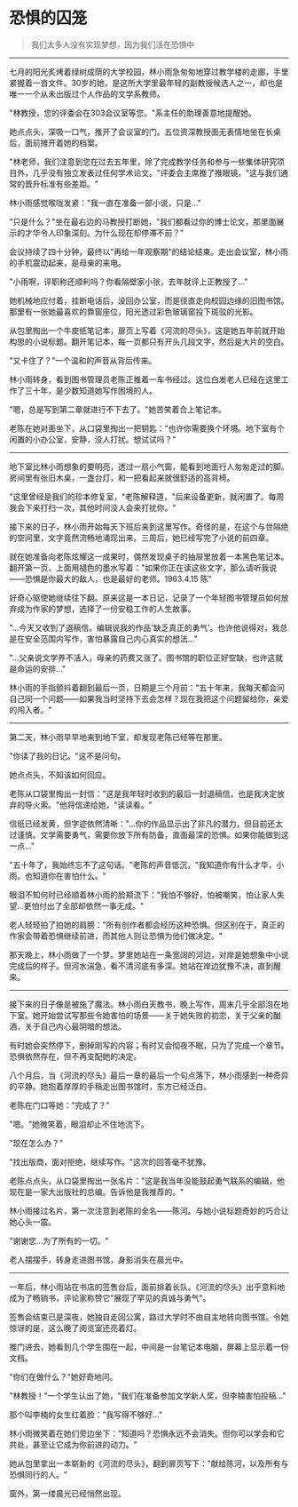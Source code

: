 # 恐惧的囚笼

> 我们太多人没有实现梦想，因为我们活在恐惧中

---

七月的阳光炙烤着绿树成荫的大学校园，林小雨急匆匆地穿过教学楼的走廊，手里紧握着一沓文件。30岁的她，是这所大学里最年轻的副教授候选人之一，却也是唯一一个从未出版过个人作品的文学系教师。

"林教授，您的评委会在303会议室等您。"系主任的助理善意地提醒她。

她点点头，深吸一口气，推开了会议室的门。五位资深教授面无表情地坐在长桌后，面前摊开着她的档案。

"林老师，我们注意到您在过去五年里，除了完成教学任务和参与一些集体研究项目外，几乎没有独立发表过任何学术论文。"评委会主席推了推眼镜，"这与我们通常的晋升标准有些差距。"

林小雨感觉喉咙发紧："我一直在准备一部小说，只是..."

"只是什么？"坐在最右边的马教授打断她，"我们都看过你的博士论文，那里面展示的才华令人印象深刻。为什么现在却停滞不前？"

会议持续了四十分钟，最终以"再给一年观察期"的结论结束。走出会议室，林小雨的手机震动起来，是母亲的来电。

"小雨啊，评职称还顺利吗？你看隔壁家小张，去年就评上正教授了..."

她机械地应付着，挂断电话后，没回办公室，而是径直走向校园边缘的旧图书馆。那里有一张她最喜欢的靠窗座位，阳光透过彩色玻璃窗投下斑驳的光影。

从包里掏出一个牛皮纸笔记本，扉页上写着《河流的尽头》，这是她五年前就开始构思的小说标题。翻开笔记本，每一页都只有开头几段文字，然后是大片的空白。

"又卡住了？"一个温和的声音从背后传来。

林小雨转身，看到图书管理员老陈正推着一车书经过。这位白发老人已经在这里工作了三十年，是少数知道她写作困境的人。

"嗯，总是写到第二章就进行不下去了。"她苦笑着合上笔记本。

老陈在她对面坐下，从口袋里掏出一把钥匙："也许你需要换个环境。地下室有个闲置的小办公室，安静，没人打扰。想试试吗？"

---

地下室比林小雨想象的要明亮，透过一扇小气窗，能看到地面行人匆匆走过的脚。房间里有张旧木桌，一盏台灯，和一把看起来就很舒适的高背椅。

"这里曾经是我们的珍本修复室，"老陈解释道，"后来设备更新，就闲置了。每周我会下来打扫一次，其他时间没人会来打扰你。"

接下来的日子，林小雨开始每天下班后来到这里写作。奇怪的是，在这个与世隔绝的空间里，文字竟然流畅地涌现出来。三周后，她已经写完了小说的前四章。

就在她准备向老陈炫耀这一成果时，偶然发现桌子的抽屉里放着一本黑色笔记本。翻开第一页，上面用褪色的墨水写着："如果你正在读这些文字，那么请听我说——恐惧是你最大的敌人，也是最好的老师。1963.4.15 陈"

好奇心驱使她继续往下翻。原来这是一本日记，记录了一个年轻图书管理员如何放弃成为作家的梦想，选择了一份安稳工作的人生故事。

"...今天又收到了退稿信。编辑说我的作品'缺乏真正的勇气'。也许他说得对，我总是在安全范围内写作，害怕暴露自己内心真实的想法..."

"...父亲说文学养不活人，母亲的药费又涨了。图书馆的职位正好空缺，也许这就是命运的安排..."

林小雨的手指颤抖着翻到最后一页，日期是三个月前："五十年来，我每天都会问自己同一个问题——如果我当时坚持下去会怎样？现在我把这个问题留给你，亲爱的闯入者。"

---

第二天，林小雨早早地来到地下室，却发现老陈已经等在那里。

"你读了我的日记。"这不是问句。

她点点头，不知该如何回应。

老陈从口袋里掏出一封信："这是我年轻时收到的最后一封退稿信，也是我决定放弃的导火索。"他将信递给她，"读读看。"

信纸已经发黄，但字迹依然清晰："...你的作品显示出了非凡的潜力，但目前还太过谨慎。文学需要勇气，需要你放下所有防备，直面最深的恐惧。如果你能做到这一点..."

"五十年了，我始终忘不了这句话。"老陈的声音低沉，"我知道你有什么才华，小雨。也知道你在害怕什么。"

眼泪不知何时已经顺着林小雨的脸颊流下："我怕不够好，怕被嘲笑，怕让家人失望...更怕付出了全部却依然一事无成。"

老人轻轻拍了拍她的肩膀："所有创作者都会经历这种恐惧。但区别在于，真正的作家会带着恐惧继续前进，而其他人则让恐惧为他们做决定。"

那天晚上，林小雨做了一个梦。梦里她站在一条宽阔的河边，对岸是她想象中小说完成后的样子。但河水湍急，看不清河底有多深。她站在岸边犹豫不决，直到醒来。

---

接下来的日子像是被施了魔法。林小雨白天教书，晚上写作，周末几乎全部泡在地下室。她开始尝试写那些令她害怕的场景——关于她失败的初恋，关于父亲的酗酒，关于自己内心最阴暗的想法。

有时她会突然停下，删掉刚写的内容；有时又会彻夜不眠，只为了完成一个章节。恐惧依然存在，但不再支配她的决定。

八个月后，当《河流的尽头》最后一章的最后一个句点落下，林小雨感到一种奇异的平静。她抱着厚厚的手稿走出图书馆时，东方已经泛白。

老陈在门口等她："完成了？"

"嗯。"她微笑着，眼泪却止不住地流下。

"现在怎么办？"

"找出版商，面对拒绝，继续写作。"这次的回答毫不犹豫。

老陈点点头，从口袋里掏出一张名片："这是我当年没能鼓起勇气联系的编辑，他现在是一家大出版社的总编。告诉他是我推荐的。"

林小雨接过名片，第一次注意到老陈的全名——陈河。与她小说标题奇妙的巧合让她心头一震。

"谢谢您...为了所有的一切。"

老人摆摆手，转身走进图书馆，身影消失在晨光中。

---

一年后，林小雨站在书店的签售台后，面前排着长队。《河流的尽头》出乎意料地成为了畅销书，评论家称赞它"展现了罕见的真诚与勇气"。

签售会结束已是深夜，她独自走回公寓，路过大学时不由自主地转向图书馆。令她惊讶的是，这么晚了阅览室还亮着灯。

推门进去，她看到几个学生围在一起，中间是一台笔记本电脑，屏幕上显示着一份文档。

"你们在做什么？"她好奇地问。

"林教授！"一个学生认出了她，"我们在准备参加文学新人奖，但李楠害怕投稿..."

那个叫李楠的女生红着脸："我写得不够好..."

林小雨微笑着在她们旁边坐下："知道吗？恐惧永远不会消失。但你可以学会和它共处，甚至让它成为你前进的动力。"

她从包里拿出一本崭新的《河流的尽头》，翻到扉页写下："献给陈河，以及所有与恐惧同行的人。"

窗外，第一缕晨光已经悄然出现。